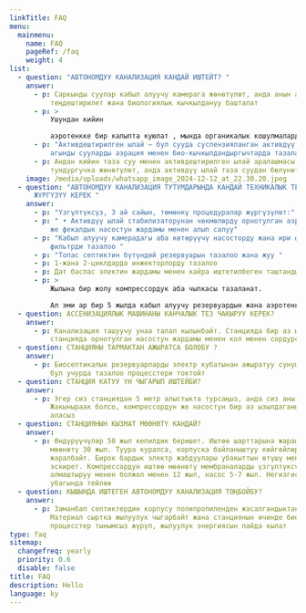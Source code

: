 ```yaml
---
linkTitle: FAQ
menu:
  mainmenu:
    name: FAQ
    pageRef: /faq
    weight: 4
list:
  - question: "АВТОНОМДУУ КАНАЛИЗАЦИЯ КАНДАЙ ИШТЕЙТ? "
    answer:
      - p: Саркынды суулар кабыл алуучу камерага жөнөтүлөт, анда анын агымы
          теңдештирилет жана биологиялык кычкылдануу башталат
      - p: >
          Ушундан кийин

          аэротенкке бир калыпта куюлат , мында органикалык кошулмалардын акыркы ажыроосу активдештирилген ылай менен кычкылдануу аркылуу ишке ашат
      - p: "Активдештирилген ылай – бул сууда суспензияланган активдүү биомасса, ал
          агынды сууларды аэрация менен био-кычкылдандыргычтарда тазалайт "
      - p: Андан кийин таза суу менен активдештирилген ылай аралашмасы экинчилик
          тундургучка жөнөтүлөт, анда активдүү ылай таза суудан бөлүнөт
    image: /media/uploads/whatsapp_image_2024-12-12_at_22.30.20.jpeg
  - question: "АВТОНОМДУУ КАНАЛИЗАЦИЯ ТУТУМДАРЫНДА КАНДАЙ ТЕХНИКАЛЫК ТЕЙЛӨӨНҮ
      ЖҮРГҮЗҮҮ КЕРЕК "
    answer:
      - p: "Үзгүлтүксүз, 3 ай сайын, төмөнкү процедуралар жүргүзүлөт:"
      - p: " • Активдүү ылай стабилизаторунан чөкмөлөрдү орнотулган аэролифттик насостун
          же фекалдык насостун жардамы менен алып салуу"
      - p: "Кабыл алуучу камерадагы аба көтөрүүчү насосторду жана ири фракциялык
          фильтрди тазалоо "
      - p: "Топас септиктин бүтүндөй резервуарын тазалоо жана жуу "
      - p: 1-жана 2-циклдарда инжекторлорду тазалоо
      - p: Дат баспас электин жардамы менен кайра иштетилбеген таштандыларды тазалоо
      - p: >
          Жылына бир жолу компрессордук аба чыпкасы тазаланат. 

          Ал эми ар бир 5 жылда кабыл алуучу резервуардын жана аэротенктин түбү минералдаштырылган тунмадан тазаланат
  - question: АССЕНИЗАЦИЯЛЫК МАШИНАНЫ КАНЧАЛЫК ТЕЗ ЧАКЫРУУ КЕРЕК?
    answer:
      - p: Канализация ташуучу унаа талап кылынбайт. Станцияда бир аз ылай калат, аны
          станцияда орнотулган насостун жардамы менен кол менен сордурса болот
  - question: СТАНЦИЯНЫ ТАРМАКТАН АЖЫРАТСА БОЛОБУ ?
    answer:
      - p: Биосептикалык резервуарларды электр кубатынан ажыратуу сунушталбайт , анткени
          бул учурда тазалоо процесстери токтойт
  - question: СТАНЦИЯ КАТУУ ҮН ЧЫГАРЫП ИШТЕЙБИ?
    answer:
      - p: Эгер сиз станциядан 5 метр алыстыкта турсаңыз, анда сиз аны укпайсыз.
          Жакыныраак болсо, компрессордун же насостун бир аз ызылдаганын уга
          аласыз
  - question: СТАНЦИЯНЫН КЫЗМАТ МӨӨНӨТҮ КАНДАЙ?
    answer:
      - p: Өндүрүүчүлөр 50 жыл кепилдик беришет. Иштөө шарттарына жараша минималдуу
          мөөнөтү 30 жыл. Туура куралса, корпуска байланыштуу көйгөйлөр
          жаралбайт. Бирок бардык электр жабдуулары убакыттын өтүшү менен
          эскирет. Компрессордун иштөө мөөнөтү мембраналарды үзгүлтүксүз
          алмаштыруу менен болжол менен 12 жыл, насос 5-7 жыл. Негизгиси - өз
          убагында тейлөө
  - question: КЫШЫНДА ИШТЕГЕН АВТОНОМДУУ КАНАЛИЗАЦИЯ ТОҢБОЙБУ?
    answer:
      - p: Заманбап септиктердин корпусу полипропиленден жасалгандыктан, ал тоңбойт.
          Материал сыртка жылуулук чыгарбайт жана станциянын ичинде биологиялык
          процесстер тынымсыз жүрүп, жылуулук энергиясын пайда кылат
type: faq
sitemap:
  changefreq: yearly
  priority: 0.6
  disable: false
title: FAQ
description: Hello
language: ky
---
```

